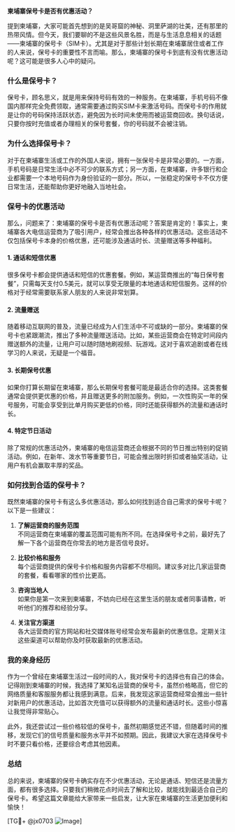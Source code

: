 **柬埔寨保号卡是否有优惠活动？**

提到柬埔寨，大家可能首先想到的是吴哥窟的神秘、洞里萨湖的壮美，还有那里的热带风情。但今天，我们要聊的不是这些风景名胜，而是与生活息息相关的话题——柬埔寨的保号卡（SIM卡）。尤其是对于那些计划长期在柬埔寨居住或者工作的人来说，保号卡的重要性不言而喻。那么，柬埔寨的保号卡到底有没有优惠活动呢？这可能是很多人心中的疑问。

### 什么是保号卡？

保号卡，顾名思义，就是用来保持号码有效的一种服务。在柬埔寨，手机号码不像国内那样完全免费领取，通常需要通过购买SIM卡来激活号码。而保号卡的作用就是让你的号码保持活跃状态，避免因为长时间未使用而被运营商回收。换句话说，只要你按时充值或者办理相关的保号套餐，你的号码就不会被注销。

### 为什么选择保号卡？

对于在柬埔寨生活或工作的外国人来说，拥有一张保号卡是非常必要的。一方面，手机号码是日常生活中必不可少的联系方式；另一方面，在柬埔寨，许多银行和企业都需要一个本地号码作为身份验证的一部分。所以，一张稳定的保号卡不仅方便日常生活，还能帮助你更好地融入当地社会。

### 保号卡的优惠活动

那么，问题来了：柬埔寨的保号卡是否有优惠活动呢？答案是肯定的！事实上，柬埔寨各大电信运营商为了吸引用户，经常会推出各种各样的优惠活动。这些活动不仅包括保号卡本身的价格优惠，还可能涉及通话时长、流量赠送等多种福利。

#### 1. 通话和短信优惠

很多保号卡都会提供通话和短信的优惠套餐。例如，某运营商推出的“每日保号套餐”，只需每天支付0.5美元，就可以享受无限量的本地通话和短信服务。这样的价格对于经常需要联系家人朋友的人来说非常划算。

#### 2. 流量赠送

随着移动互联网的普及，流量已经成为人们生活中不可或缺的一部分。柬埔寨的保号卡也紧跟潮流，推出了多种流量赠送活动。比如，某些运营商会在特定时间段内赠送额外的流量，让用户可以随时随地刷视频、玩游戏。这对于喜欢追剧或者在线学习的人来说，无疑是一个福音。

#### 3. 长期保号优惠

如果你打算长期留在柬埔寨，那么长期保号套餐可能是最适合你的选择。这类套餐通常会提供更优惠的价格，并且赠送更多的附加服务。例如，一次性购买一年的保号服务，可能会享受到比单月购买更低的价格，同时还能获得额外的流量和通话时长。

#### 4. 特定节日活动

除了常规的优惠活动外，柬埔寨的电信运营商还会根据不同的节日推出特别的促销活动。例如，在新年、泼水节等重要节日，可能会推出限时折扣或者抽奖活动，让用户有机会赢取丰厚的奖品。

### 如何找到合适的保号卡？

既然柬埔寨的保号卡有这么多优惠活动，那么如何找到适合自己需求的保号卡呢？以下是一些建议：

1. **了解运营商的服务范围**  
   不同运营商在柬埔寨的覆盖范围可能有所不同。在选择保号卡之前，最好先了解一下各个运营商在你常去的地方是否信号良好。

2. **比较价格和服务**  
   每个运营商提供的保号卡价格和服务内容都不尽相同。建议多对比几家运营商的套餐，看看哪家的性价比更高。

3. **咨询当地人**  
   如果你是第一次来到柬埔寨，不妨向已经在这里生活的朋友或者同事请教，听听他们的推荐和经验分享。

4. **关注官方渠道**  
   各大运营商的官方网站和社交媒体账号经常会发布最新的优惠信息。定期关注这些渠道可以帮助你及时获取最新的优惠活动。

### 我的亲身经历

作为一个曾经在柬埔寨生活过一段时间的人，我对保号卡的选择也有自己的体会。记得刚到柬埔寨的时候，我选择了某知名运营商的保号卡，虽然价格略高，但它的网络质量和客服服务都让我感到满意。后来，我发现这家运营商经常会推出一些针对新用户的优惠活动，比如首次充值可以获得额外的流量和通话时长。这些小惊喜让我觉得非常贴心。

此外，我还尝试过一些价格较低的保号卡，虽然初期感觉还不错，但随着时间的推移，发现它们的信号质量和服务水平并不如预期。因此，我建议大家在选择保号卡时不要只看价格，还要综合考虑其他因素。

### 总结

总的来说，柬埔寨的保号卡确实存在不少优惠活动，无论是通话、短信还是流量方面，都有很多选择。只要我们稍微花点时间去了解和比较，就能找到最适合自己的保号卡。希望这篇文章能给大家带来一些启发，让大家在柬埔寨的生活更加便利和愉快！

[TG💪+ @jx0703 ![Image](https://github.com/user-attachments/assets/dbca1d08-cadb-493c-b0ec-ad6f7a83f270)]